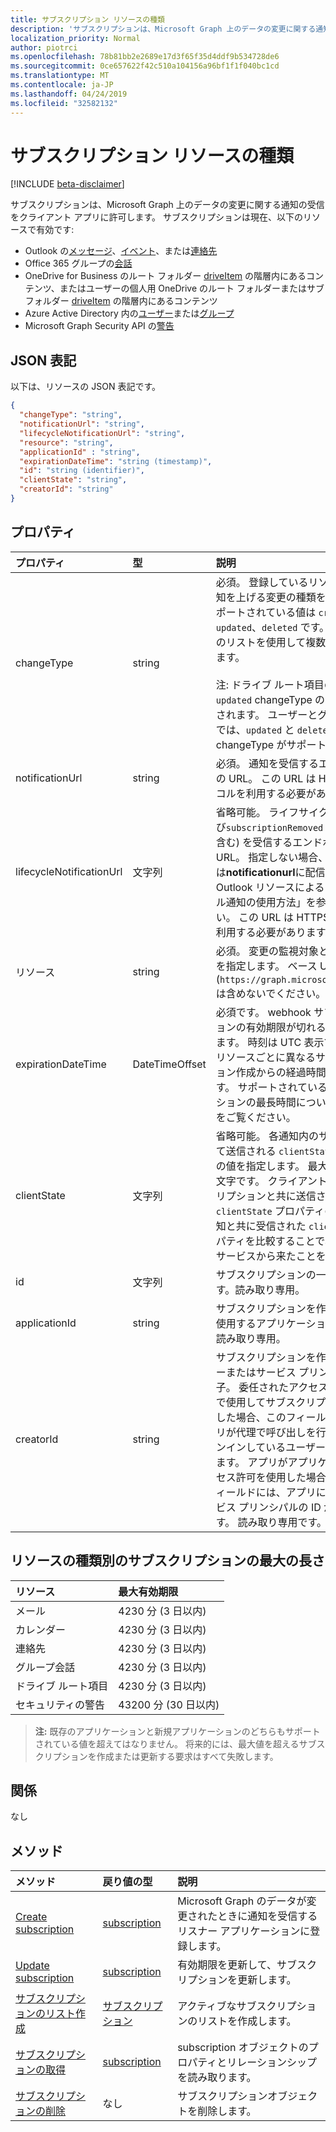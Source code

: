 ```yaml
---
title: サブスクリプション リソースの種類
description: 'サブスクリプションは、Microsoft Graph 上のデータの変更に関する通知の受信をクライアント アプリに許可します。 サブスクリプションは現在、以下のリソースで有効です:'
localization_priority: Normal
author: piotrci
ms.openlocfilehash: 78b81bb2e2689e17d3f65f35d4ddf9b534728de6
ms.sourcegitcommit: 0ce657622f42c510a104156a96bf1f1f040bc1cd
ms.translationtype: MT
ms.contentlocale: ja-JP
ms.lasthandoff: 04/24/2019
ms.locfileid: "32582132"
---
```

# <a name="subscription-resource-type"></a>サブスクリプション リソースの種類

[!INCLUDE [beta-disclaimer](../../includes/beta-disclaimer.md)]

サブスクリプションは、Microsoft Graph 上のデータの変更に関する通知の受信をクライアント アプリに許可します。 サブスクリプションは現在、以下のリソースで有効です:

- Outlook の[メッセージ][]、[イベント][]、または[連絡先][]
- Office 365 グループの[会話][]
- OneDrive for Business のルート フォルダー [driveItem][] の階層内にあるコンテンツ、またはユーザーの個人用 OneDrive のルート フォルダーまたはサブフォルダー [driveItem][] の階層内にあるコンテンツ
- Azure Active Directory 内の[ユーザー][]または[グループ][]
- Microsoft Graph Security API の[警告][]


## <a name="json-representation"></a>JSON 表記

以下は、リソースの JSON 表記です。

<!-- {
  "blockType": "resource",
  "optionalProperties": [

  ],
  "@odata.type": "microsoft.graph.subscription"
}-->

```json
{
  "changeType": "string",
  "notificationUrl": "string",
  "lifecycleNotificationUrl": "string",
  "resource": "string",
  "applicationId" : "string",
  "expirationDateTime": "string (timestamp)",
  "id": "string (identifier)",
  "clientState": "string",
  "creatorId": "string"
}
```

## <a name="properties"></a>プロパティ

| プロパティ | 型 | 説明 |
|:---------|:-----|:------------|
| changeType | string | 必須。 登録しているリソース内の、通知を上げる変更の種類を示します。 サポートされている値は `created`、`updated`、`deleted` です。 コンマ区切りのリストを使用して複数値を結合できます。 <br><br>注: ドライブ ルート項目の通知では `updated` changeType のみがサポートされます。 ユーザーとグループの通知では、`updated` と `deleted` changeType がサポートされます。 |
| notificationUrl | string | 必須。 通知を受信するエンドポイントの URL。 この URL は HTTPS プロトコルを利用する必要があります。 |
| lifecycleNotificationUrl | 文字列 | 省略可能。 ライフサイクル通知 (および`subscriptionRemoved` `missed`通知を含む) を受信するエンドポイントの URL。 指定しない場合、これらの通知は**notificationurl**に配信されます。 [「](/graph/webhooks-outlook-authz.md) Outlook リソースによるライフサイクル通知の使用方法」を参照してください。  この URL は HTTPS プロトコルを利用する必要があります。 |
| リソース | string | 必須。 変更の監視対象となるリソースを指定します。 ベース URL (`https://graph.microsoft.com/beta/`) は含めないでください。 |
| expirationDateTime | DateTimeOffset | 必須です。 webhook サブスクリプションの有効期限が切れる日時を指定します。 時刻は UTC 表示で、登録したリソースごとに異なるサブスクリプション作成からの経過時間にもできます。  サポートされているサブスクリプションの最長時間については、次の表をご覧ください。 |
| clientState | 文字列 | 省略可能。 各通知内のサービスによって送信される `clientState` プロパティの値を指定します。 最大の長さは 255 文字です。 クライアントは、サブスクリプションと共に送信された `clientState` プロパティの値と、各通知と共に受信された `clientState` プロパティを比較することで、その通知がサービスから来たことを確認できます |
| id | 文字列 | サブスクリプションの一意の識別子です。読み取り専用。 |
| applicationId | string | サブスクリプションを作成するときに使用するアプリケーションの識別子。 読み取り専用。 |
| creatorId | string | サブスクリプションを作成したユーザーまたはサービス プリンシパルの識別子。 委任されたアクセス許可をアプリで使用してサブスクリプションを作成した場合、このフィールドには、アプリが代理で呼び出しを行っているサインインしているユーザーの ID が含まれます。 アプリがアプリケーション アクセス許可を使用した場合には、このフィールドには、アプリに対応するサービス プリンシパルの ID が含まれます。 読み取り専用です。 |

## <a name="maximum-length-of-subscription-per-resource-type"></a>リソースの種類別のサブスクリプションの最大の長さ

| リソース            | 最大有効期限  |
|:--------------------|:-------------------------|
| メール                | 4230 分 (3 日以内)    |
| カレンダー            | 4230 分 (3 日以内)    |
| 連絡先            | 4230 分 (3 日以内)    |
| グループ会話 | 4230 分 (3 日以内)    |
| ドライブ ルート項目    | 4230 分 (3 日以内)    |
| セキュリティの警告     | 43200 分 (30 日以内)  |

> **注:** 既存のアプリケーションと新規アプリケーションのどちらもサポートされている値を超えてはなりません。 将来的には、最大値を超えるサブスクリプションを作成または更新する要求はすべて失敗します。

## <a name="relationships"></a>関係

なし

## <a name="methods"></a>メソッド

| メソッド | 戻り値の型 | 説明 |
|:-------|:------------|:------------|
| [Create subscription](../api/subscription-post-subscriptions.md) | [subscription](subscription.md) | Microsoft Graph のデータが変更されたときに通知を受信するリスナー アプリケーションに登録します。 |
| [Update subscription](../api/subscription-update.md) | [subscription](subscription.md) | 有効期限を更新して、サブスクリプションを更新します。 |
| [サブスクリプションのリスト作成](../api/subscription-list.md) | [サブスクリプション](subscription.md) | アクティブなサブスクリプションのリストを作成します。 |
| [サブスクリプションの取得](../api/subscription-get.md) | [subscription](subscription.md) | subscription オブジェクトのプロパティとリレーションシップを読み取ります。 |
| [サブスクリプションの削除](../api/subscription-delete.md) | なし | サブスクリプションオブジェクトを削除します。 |

[連絡先]: ./contact.md
[会話]: ./conversation.md
[driveItem]: ./driveitem.md
[イベント]: ./event.md
[グループ]: ./group.md
[メッセージ]: ./message.md
[ユーザー]: ./user.md
[警告]: ./alert.md

<!-- uuid: 8fcb5dbc-d5aa-4681-8e31-b001d5168d79
2015-10-25 14:57:30 UTC -->
<!--
{
  "type": "#page.annotation",
  "description": "subscription resource",
  "keywords": "",
  "section": "documentation",
  "tocPath": "",
  "suppressions": [
    "Error: /api-reference/beta/resources/subscription.md:\r\n      Exception processing links.\r\n    System.ArgumentException: Link Definition was null. Link text: !INCLUDE [beta-disclaimer](../../includes/beta-disclaimer.md)\r\n      at ApiDoctor.Validation.DocFile.get_LinkDestinations()\r\n      at ApiDoctor.Validation.DocSet.ValidateLinks(Boolean includeWarnings, String[] relativePathForFiles, IssueLogger issues, Boolean requireFilenameCaseMatch, Boolean printOrphanedFiles)"
  ]
}
-->
